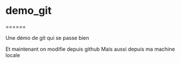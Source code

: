 # demo_git
======

Une démo de git qui se passe bien

Et maintenant on modifie depuis github
Mais aussi depuis ma machine locale

